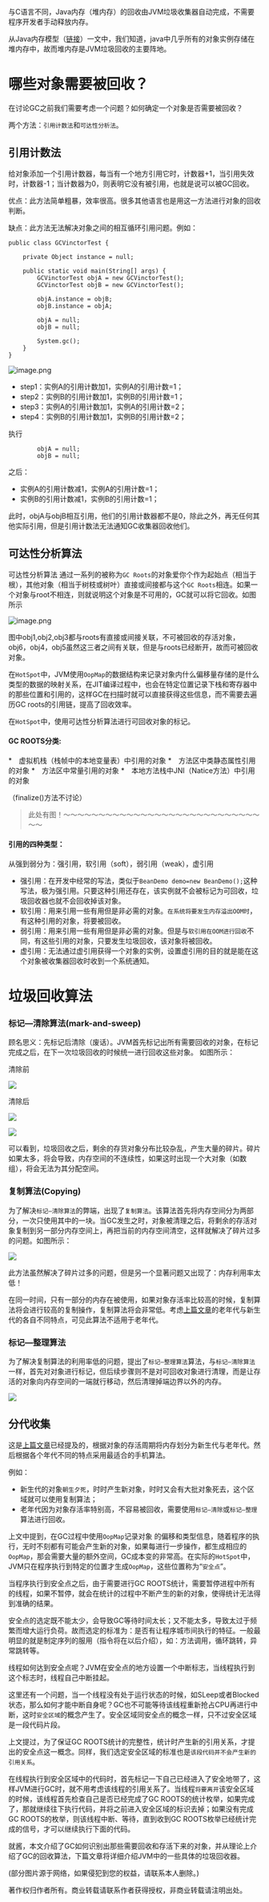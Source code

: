 与C语言不同，Java内存（堆内存）的回收由JVM垃圾收集器自动完成，不需要程序开发者手动释放内存。

从Java内存模型（[链接](http://www.jianshu.com/p/860c259c8aad)）一文中，我们知道，java中几乎所有的对象实例存储在堆内存中，故而堆内存是JVM垃圾回收的主要阵地。

# 哪些对象需要被回收？

在讨论GC之前我们需要考虑一个问题？如何确定一个对象是否需要被回收？

两个方法：```引用计数法```和```可达性分析法```。

## 引用计数法

给对象添加一个引用计数器，每当有一个地方引用它时，计数器+1，当引用失效时，计数器-1；当计数器为0，则表明它没有被引用，也就是说可以被GC回收。

优点：此方法简单粗暴，效率很高。很多其他语言也是用这一方法进行对象的回收判断。

缺点：此方法无法解决对象之间的相互循环引用问题。例如：

    public class GCVinctorTest {
    
        private Object instance = null;
        
        public static void main(String[] args) {
            GCVinctorTest objA = new GCVinctorTest();
            GCVinctorTest objB = new GCVinctorTest();

            objA.instance = objB;
            objB.instance = objA;

            objA = null;
            objB = null;

            System.gc();
        }
    }


![image.png](http://upload-images.jianshu.io/upload_images/1583231-7231320273b6f0cf.png?imageMogr2/auto-orient/strip%7CimageView2/2/w/800)


* step1：实例A的引用计数加1，实例A的引用计数=1；
* step2：实例B的引用计数加1，实例B的引用计数=1；
* step3：实例A的引用计数加1，实例A的引用计数=2；
* step4：实例B的引用计数加1，实例B的引用计数=2；

执行

            objA = null;
            objB = null;

之后：
* 实例A的引用计数减1，实例A的引用计数=1；
* 实例B的引用计数减1，实例B的引用计数=1；

此时，objA与objB相互引用，他们的引用计数器都不是0，除此之外，再无任何其他实际引用，但是引用计数法无法通知GC收集器回收他们。

## 可达性分析算法

可达性分析算法 通过一系列的被称为```GC Roots```的对象爱你个作为起始点（相当于根），其他对象（相当于树枝或树叶）直接或间接都与这个```GC Roots```相连。如果一个对象与root不相连，则就说明这个对象是不可用的，GC就可以将它回收。如图所示


![image.png](http://upload-images.jianshu.io/upload_images/1583231-b256deacbf6b8a76.png?imageMogr2/auto-orient/strip%7CimageView2/2/w/800)

图中obj1,obj2,obj3都与roots有直接或间接关联，不可被回收的存活对象，obj6，obj4，obj5虽然这三者之间有关联，但是与roots已经断开，故而可被回收对象。

在```HotSpot```中，JVM使用```OopMap```的数据结构来记录对象内什么偏移量存储的是什么类型的数据的映射关系，在JIT编译过程中，也会在特定位置记录下栈和寄存器中的那些位置和引用的，这样GC在扫描时就可以直接获得这些信息，而不需要去遍历GC roots的引用链，提高了回收效率。

在```HotSpot```中，使用可达性分析算法进行可回收对象的标记。

#### GC ROOTS分类:

*　虚拟机栈（栈帧中的本地变量表）中引用的对象
*　方法区中类静态属性引用的对象
*　方法区中常量引用的对象
*　本地方法栈中JNI（Natice方法）中引用的对象

（finalize()方法不讨论）

>此处有图！～～～～～～～～～～～～～～～～～～～～～～～～～～～～～～

#### 引用的四种类型：
从强到弱分为：强引用，软引用（soft），弱引用（weak），虚引用

* 强引用：在开发中经常的写法，类似于```BeanDemo demo=new BeanDemo();```这种写法，极为强引用。只要这种引用还存在，该实例就不会被标记为可回收，垃圾回收器也就不会回收掉该对象。
* 软引用：用来引用一些有用但是非必需的对象。```在系统将要发生内存溢出OOM时```，有这种引用的对象，将要被回收。
* 弱引用：用来引用一些有用但是非必需的对象。但是与```软引用在OOM进行回收```不同，有这些引用的对象，只要发生垃圾回收，该对象将被回收。
* 虚引用：无法通过虚引用获得一个对象的实例，设置虚引用的目的就是能在这个对象被收集器回收时收到一个系统通知。

# 垃圾回收算法

### 标记—清除算法(mark-and-sweep)

顾名思义：先标记后清除（废话）。JVM首先标记出所有需要回收的对象，在标记完成之后，在下一次垃圾回收的时候统一进行回收这些对象。
如图所示：

清除前

![](http://upload-images.jianshu.io/upload_images/1583231-2ca5d672994ed679.png?imageMogr2/auto-orient/strip%7CimageView2/2/w/800)

清除后

![](http://upload-images.jianshu.io/upload_images/1583231-85a460bb1beafa2f.png?imageMogr2/auto-orient/strip%7CimageView2/2/w/800)

![](http://upload-images.jianshu.io/upload_images/1583231-befa7019e6f03700.png?imageMogr2/auto-orient/strip%7CimageView2/2/w/200)


可以看到，垃圾回收之后，剩余的存货对象分布比较杂乱，产生大量的碎片。碎片如果太多，将会导致，内存空间的不连续性，如果这时出现一个大对象（如数组），将会无法为其分配空间。

### 复制算法(Copying)

为了解决```标记—清除算法```的弊端，出现了```复制算法```。该算法首先将内存空间分为两部分，一次只使用其中的一块。当GC发生之时，对象被清理之后，将剩余的存活对象复制到另一部分内存空间上，再把当前的内存空间清空，这样就解决了碎片过多的问题。如图所示：

![](http://upload-images.jianshu.io/upload_images/1583231-959442b70ec908aa.png?imageMogr2/auto-orient/strip%7CimageView2/2/w/800)

此方法虽然解决了碎片过多的问题，但是另一个显著问题又出现了：内存利用率太低！

在同一时间，只有一部分的内存在被使用，如果对象存活率比较高的时候，复制算法将会进行较高的复制操作，复制算法将会非常低。考虑[上篇文章](http://www.jianshu.com/p/860c259c8aad)的老年代与新生代的各自不同特点，可见此算法不适用于老年代。

### 标记—整理算法

为了解决复制算法的利用率低的问题，提出了```标记—整理算法```算法，与```标记—清除算法```一样，首先对对象进行标记，但后续步骤则不是对可回收对象进行清理，而是让存活的对象向内存空间的一端就行移动，然后清理掉端边界以外的内存。


![](http://upload-images.jianshu.io/upload_images/1583231-d0ffbbc9a1ddfe2e.png?imageMogr2/auto-orient/strip%7CimageView2/2/w/1240)

## 分代收集

这是[上篇文章](http://www.jianshu.com/p/860c259c8aad)已经提及的，根据对象的存活周期将内存划分为新生代与老年代。然后根据各个年代不同的特点采用最适合的手机算法。

例如：
* 新生代的对象```朝生夕死```，时时产生新对象，时时又会有大批对象死去，这个区域就可以使用复制算法；
* 老年代因为对象存活率特别高，不容易被回收，需要使用```标记—清除```或```标记—整理```算法进行回收。


上文中提到，在GC过程中使用```OopMap```记录对象 的偏移和类型信息，随着程序的执行，无时不刻都有可能会产生新的对象，如果每进行一步操作，都生成相应的```OopMap```，那会需要大量的额外空间，GC成本变的非常高。在实际的```HotSpot```中，JVM只在程序执行到特定的位置才生成```OopMap```，这些位置称为“```安全点```”。

当程序执行到安全点之后，由于需要进行GC ROOTS统计，需要暂停进程中所有的线程，如果不暂停，就会在统计的过程中不断产生的新的对象，使得统计无法得到准确的结果。

安全点的选定既不能太少，会导致GC等待时间太长；又不能太多，导致太过于频繁而增大运行负荷。故而选定的标准为：是否有让程序城市间执行的特征。一般最明显的就是制定序列的服用（指令将在以后介绍），如：方法调用，循环跳转，异常跳转等。

线程如何达到安全点呢？JVM在安全点的地方设置一个中断标志，当线程执行到这个标志时，线程自己中断挂起。

这里还有一个问题，当一个线程没有处于运行状态的时候，如SLeep或者Blocked状态，那么如何才能中断自身呢？GC也不可能等待该线程重新抢占CPU再进行中断，这时```安全区域```的概念产生了。安全区域同安全点的概念一样，只不过安全区域是一段代码片段。

上文提过，为了保证GC ROOTS统计的完整性，统计时产生新的引用关系，才提出的安全点这一概念。同样，我们选定安全区域的标准也是```该段代码并不会产生新的引用关系```。

在线程执行到安全区域中的代码时，首先标记一下自己已经进入了安全地带了，这样JVM进行GC时，就不用考虑该线程的引用关系了。当线程```将要离开```该安全区域的时候，该线程首先检查自己是否已经完成了GC ROOTS的统计枚举，如果完成了，那就继续往下执行代码，并将之前进入安全区域的标识去掉；如果没有完成GC ROOTS的枚举，则该线程中断、等待，直到收到GC ROOTS枚举已经统计完成的信号，才可以继续执行下面的代码。

就酱，本文介绍了GC如何识别出那些需要回收和存活下来的对象，并从理论上介绍了GC的回收算法，下篇文章将详细介绍JVM中的一些具体的垃圾回收器。


























(部分图片源于网络，如果侵犯到您的权益，请联系本人删除。)

著作权归作者所有。商业转载请联系作者获得授权，非商业转载请注明出处。
